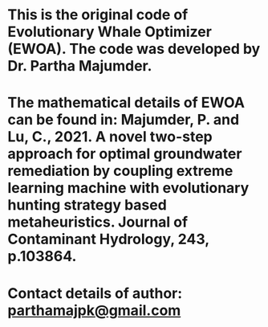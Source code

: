 # This is the original code of Evolutionary Whale Optimizer (EWOA). The code was developed by Dr. Partha Majumder.

# The mathematical details of EWOA can be found in: Majumder, P. and Lu, C., 2021. A novel two-step approach for optimal groundwater remediation by coupling extreme learning machine with evolutionary hunting strategy based metaheuristics. Journal of Contaminant Hydrology, 243, p.103864.

# Contact details of author: parthamajpk@gmail.com
